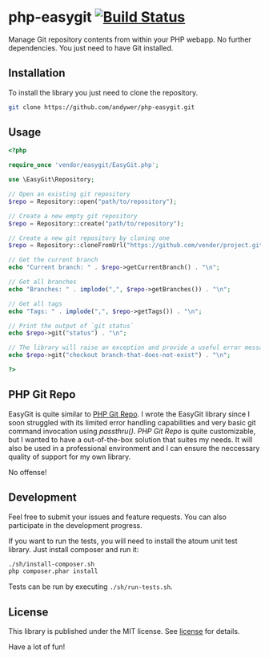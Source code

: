 # php-easygit [![Build Status](https://travis-ci.org/andywer/php-easygit.png?branch=master)](https://travis-ci.org/andywer/php-easygit)

Manage Git repository contents from within your PHP webapp. No further dependencies. You just need to have Git installed.


## Installation

To install the library you just need to clone the repository.

```sh
git clone https://github.com/andywer/php-easygit.git
```


## Usage


```php
<?php

require_once 'vendor/easygit/EasyGit.php';

use \EasyGit\Repository;

// Open an existing git repository
$repo = Repository::open("path/to/repository");

// Create a new empty git repository
$repo = Repository::create("path/to/repository");

// Create a new git repository by cloning one
$repo = Repository::cloneFromUrl("https://github.com/vendor/project.git", "path/to/repository");

// Get the current branch
echo "Current branch: " . $repo->getCurrentBranch() . "\n";

// Get all branches
echo "Branches: " . implode(",", $repo->getBranches()) . "\n";

// Get all tags
echo "Tags: " . implode(",", $repo->getTags()) . "\n";

// Print the output of `git status`
echo $repo->git("status") . "\n";

// The library will raise an exception and provide a useful error message if git encounters an error
echo $repo->git("checkout branch-that-does-not-exist") . "\n";

?>
```


## PHP Git Repo

EasyGit is quite similar to [PHP Git Repo](https://github.com/ornicar/php-git-repo).
I wrote the EasyGit library since I soon struggled with its limited error handling capabilities and very basic git command invocation using _passthru()_.
_PHP Git Repo_ is quite customizable, but I wanted to have a out-of-the-box solution that suites my needs. It will also be used in a professional environment and I can ensure the neccessary quality of support for my own library.

No offense!


## Development

Feel free to submit your issues and feature requests. You can also participate in the development progress.

If you want to run the tests, you will need to install the atoum unit test library. Just install composer and run it:

```sh
./sh/install-composer.sh
php composer.phar install
```

Tests can be run by executing `./sh/run-tests.sh`.


## License

This library is published under the MIT license. See [license](https://raw.github.com/andywer/php-easygit/master/LICENSE) for details.

Have a lot of fun!

